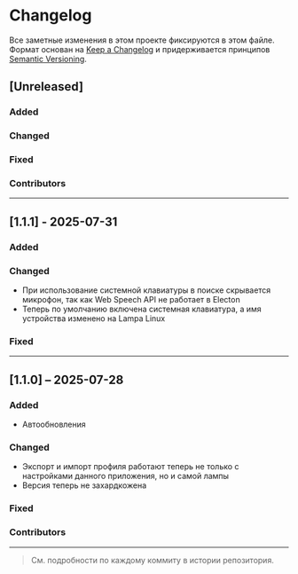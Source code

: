 # Changelog

Все заметные изменения в этом проекте фиксируются в этом файле.
Формат основан на [Keep a Changelog](https://keepachangelog.com/) и придерживается принципов [Semantic Versioning](https://semver.org/).

## [Unreleased]

### Added

### Changed

### Fixed

### Contributors

---

## [1.1.1] - 2025-07-31

### Added

### Changed
- При использование системной клавиатуры в поиске скрывается микрофон, так как Web Speech API не работает в Electon
- Теперь по умолчанию включена системная клавиатура, а имя устройства изменено на Lampa Linux

### Fixed

---

## [1.1.0] – 2025-07-28

### Added
- Автообновления

### Changed
- Экспорт и импорт профиля работают теперь не только с настройками данного приложения, но и самой лампы
- Версия теперь не захардкожена

### Fixed

### Contributors

---

> См. подробности по каждому коммиту в истории репозитория.
